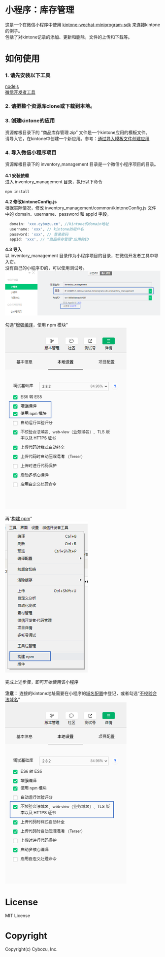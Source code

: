 # 小程序：库存管理
这是一个在微信小程序中使用 [kintone-wechat-miniprogram-sdk](https://github.com/kintone/kintone-wechat-miniprogram-sdk) 来连接kintone的例子。<br>
包括了对kintone记录的添加、更新和删除，文件的上传和下载等。

# 如何使用
### 1. 请先安装以下工具
[nodejs](https://nodejs.org/en/download/)<br>
[微信开发者工具](https://developers.weixin.qq.com/miniprogram/dev/devtools/download.html)<br>

### 2. 请把整个资源库clone或下载到本地。

### 3. 创建kintone的应用
资源库根目录下的 “商品库存管理.zip” 文件是一个kintone应用的模板文件。<br>
请导入它，在kintone中创建一个新应用。参考：[通过导入模板文件创建应用](https://help.cybozu.cn/k/zh/user/create_app/app_csv/add_app_template_file.html)

### 4. 导入微信小程序项目
资源库根目录下的 inventory_management 目录是一个微信小程序项目的目录。<br>
<br>
**4.1 安装依赖**<br>
进入 inventory_management 目录，执行以下命令
```bash
npm install
```
**4.2 修改kintoneConfig.js**<br>
根据实际情况，修改 inventory_management/common/kintoneConfig.js 文件中的 domain、username、password 和 appId 字段。<br>
```javascript
  domain: 'xxx.cybozu.cn', //kintone的domain地址
  username: 'xxx', // kintone的用户名
  password: 'xxx', // 登录密码
  appId: 'xxx', // "商品库存管理"应用的ID
```
**4.3 导入**<br>
以 inventory_management 目录作为小程序项目的目录，在微信开发者工具中导入它。<br>
没有自己的小程序ID的，可以使用测试号。<br>
![](./img/import.PNG)<br>
<br>
勾选“[增强编译](https://developers.weixin.qq.com/miniprogram/dev/devtools/codecompile.html#%E5%A2%9E%E5%BC%BA%E7%BC%96%E8%AF%91)，使用 npm 模块”<br>
![](./img/setting.PNG)<br>
<br>
再“[构建 npm](https://developers.weixin.qq.com/miniprogram/dev/devtools/npm.html)”<br>
![](./img/build.PNG)<br>
<br>
完成上述步骤，即可开始使用该小程序<br>
<br>
**注意：** 连接的kintone地址需要在小程序的[域名配置](https://developers.weixin.qq.com/miniprogram/dev/framework/ability/network.html#1.%20%E6%9C%8D%E5%8A%A1%E5%99%A8%E5%9F%9F%E5%90%8D%E9%85%8D%E7%BD%AE)中登记，或者勾选“[不校验合法域名](https://developers.weixin.qq.com/miniprogram/dev/devtools/project.html#%E9%A1%B9%E7%9B%AE%E8%AE%BE%E7%BD%AE)”<br>
![](./img/setting2.PNG)

# License
MIT License

# Copyright
Copyright(c) Cybozu, Inc.